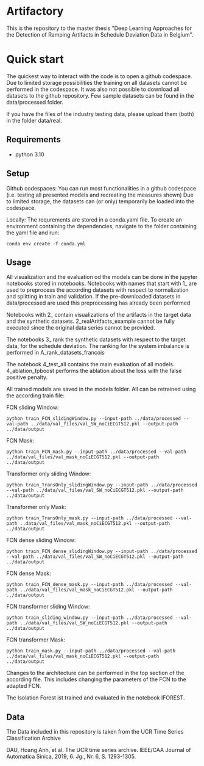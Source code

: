 # Artifactory

This is the repository to the master thesis "Deep Learning Approaches for the Detection of Ramping Artifacts in Schedule Deviation Data in Belgium".

# Quick start
 The quickest way to interact with the code is to open a github codespace. Due to limited storage possibilities the training on all datasets cannot be performed in the codespace.
 It was also not possible to download all datasets to the github repository. Few sample datasets can be found in the data/processed folder.

 If you have the files of the industry testing data, please upload them (both) in the folder data/real.

## Requirements

- python 3.10


## Setup

Github codespaces:
You can run most functionalities in a github codespace (i.e. testing all presented models and recreating the measures shown)
Due to limited storage, the datasets can (or only) temporarily be loaded into the codespace.

Locally:
The requrements are stored in a conda.yaml file. To create an environment containing the dependencies, navigate to the folder containing the yaml file and run:
```console
conda env create -f conda.yml
```


## Usage
All visualization and the evaluation od the models can be done in the jupyter notebooks stored in notebooks.
Notebooks with names that start with 1_ are used to preprocess the according datasets with respect to normalization and splitting in train and validation. If the pre-downloaded datasets in data/processed are used this preprocessing has already been performed

Notebooks with 2_ contain visualizations of the artifacts in the target data and the synthetic datasets. 2_realAritfacts_example cannot be fully executed since the original data series cannot be provided.

The notebooks 3_ rank the synthetic datasets with respect to the target data, for the schedule deviation. The ranking for the system imbalance is performed in A_rank_datasets_francois

The notebook 4_test_all contains the main evaluation of all models.
4_ablation_fpboost performs the ablation about the loss with the false positive penalty.


All trained models are saved in the models folder. All can be retrained using the according train file:

FCN sliding Window:
```console
python train_FCN_slidingWindow.py --input-path ../data/processed --val-path ../data/val_files/val_SW_noCiECGT512.pkl --output-path ../data/output
```
FCN Mask:
```console
python train_FCN_mask.py --input-path ../data/processed --val-path ../data/val_files/val_mask_noCiECGT512.pkl --output-path ../data/output
```

Transformer only sliding Window:
```console
python train_TransOnly_slidingWindow.py --input-path ../data/processed --val-path ../data/val_files/val_SW_noCiECGT512.pkl --output-path ../data/output
```
Transformer only Mask:
```console
python train_TransOnly_mask.py --input-path ../data/processed --val-path ..data/val_files/val_mask_noCiECGT512.pkl --output-path ../data/output
```

FCN dense sliding Window:
```console
python train_FCN_dense_slidingWindow.py --input-path ../data/processed --val-path ../data/val_files/val_SW_noCiECGT512.pkl --output-path ../data/output
```
FCN dense Mask:
```console
python train_FCN_dense_mask.py --input-path ../data/processed --val-path ../data/val_files/val_mask_noCiECGT512.pkl --output-path ../data/output
```

FCN transformer sliding Window:
```console
python train_sliding_window.py --input-path ../data/processed --val-path ../data/val_files/val_SW_noCiECGT512.pkl --output-path ../data/output
```
FCN transformer Mask:
```console
python train_mask.py --input-path ../data/processed --val-path ../data/val_files/val_mask_noCiECGT512.pkl --output-path ../data/output
```

Changes to the architecture can be performed in the top section of the according file. This includes changing the parameters of the FCN to the adapted FCN.

The Isolation Forest ist trained and evaluated in the notebook IFOREST.

## Data

The Data included in this repository is taken from the UCR Time Series Classification Archive

DAU, Hoang Anh, et al. The UCR time series archive. IEEE/CAA Journal of Automatica Sinica, 2019, 6. Jg., Nr. 6, S. 1293-1305.
